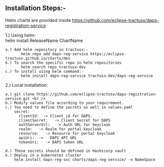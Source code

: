 ## Installation Steps:-

Helm charts are provided inside https://github.com/eclipse-tractusx/daps-registration-service

1.) Using helm:  <br />
    helm install ReleaseName ChartName
    
    a.) Add helm repository in tractusx:-
           helm repo add daps-reg-service https://eclipse-tractusx.github.io/charts/dev
    b.) To search the specific repo in helm repositories 
           helm search repo tractusx-dev
    c.) To install using helm command:-   
           helm install daps-reg-service tractusx-dev/daps-reg-service


2.) Local installation:

    a.) git clone https://github.com/eclipse-tractusx/daps-registration-service.git <br />
    b.) Modify values file according to your requirement.
    c.) You need to define the secrets as well in values.yaml
        secret:
          clientId:  -> Client id for DAPS.   
          clientSecret:   -> Client Secret for DAPS
          authServerUrl:   -> Auth URL for keycloak
          realm:   -> Realm for portal keycloak
          resource:   -> Resource for portal keycloak
          apiUri:  ->   DAPS API URL
          tokenUri:   -> DAPS token URL

    d.) These secrets should be defined in Hashicorp vault
    e.) Deploy in a kubernetes cluster
        helm install daps-reg-svc charts/daps-reg-service/ -n NameSpace
